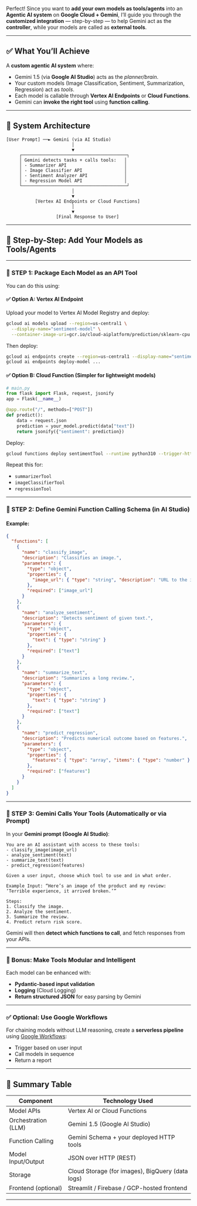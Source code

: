 Perfect! Since you want to **add your own models as tools/agents** into an **Agentic AI system** on **Google Cloud + Gemini**, I’ll guide you through the **customized integration** — step-by-step — to help Gemini act as the **controller**, while your models are called as **external tools**.

---

## ✅ What You’ll Achieve

A **custom agentic AI system** where:

* Gemini 1.5 (via **Google AI Studio**) acts as the *planner/brain*.
* Your custom models (Image Classification, Sentiment, Summarization, Regression) act as *tools*.
* Each model is callable through **Vertex AI Endpoints** or **Cloud Functions**.
* Gemini can **invoke the right tool** using **function calling**.

---

## 🧠 System Architecture

```
[User Prompt] ──► Gemini (via AI Studio)
                         │
                         ▼
     ┌────────────────────────────────────────┐
     │ Gemini detects tasks + calls tools:   │
     │ - Summarizer API                      │
     │ - Image Classifier API                │
     │ - Sentiment Analyzer API              │
     │ - Regression Model API                │
     └────────────────────────────────────────┘
                         │
                         ▼
           [Vertex AI Endpoints or Cloud Functions]
                         │
                         ▼
                   [Final Response to User]
```

---

## 🧰 Step-by-Step: Add Your Models as Tools/Agents

---

### 🔧 STEP 1: Package Each Model as an API Tool

You can do this using:

#### ✅ Option A: Vertex AI Endpoint

Upload your model to Vertex AI Model Registry and deploy:

```bash
gcloud ai models upload --region=us-central1 \
  --display-name="sentiment-model" \
  --container-image-uri=gcr.io/cloud-aiplatform/prediction/sklearn-cpu
```

Then deploy:

```bash
gcloud ai endpoints create --region=us-central1 --display-name="sentiment-endpoint"
gcloud ai endpoints deploy-model ...
```

#### ✅ Option B: Cloud Function (Simpler for lightweight models)

```python
# main.py
from flask import Flask, request, jsonify
app = Flask(__name__)

@app.route("/", methods=["POST"])
def predict():
    data = request.json
    prediction = your_model.predict(data["text"])
    return jsonify({"sentiment": prediction})
```

Deploy:

```bash
gcloud functions deploy sentimentTool --runtime python310 --trigger-http --allow-unauthenticated
```

Repeat this for:

* `summarizerTool`
* `imageClassifierTool`
* `regressionTool`

---

### 🧠 STEP 2: Define Gemini Function Calling Schema (in AI Studio)

#### Example:

```json
{
  "functions": [
    {
      "name": "classify_image",
      "description": "Classifies an image.",
      "parameters": {
        "type": "object",
        "properties": {
          "image_url": { "type": "string", "description": "URL to the image in Cloud Storage" }
        },
        "required": ["image_url"]
      }
    },
    {
      "name": "analyze_sentiment",
      "description": "Detects sentiment of given text.",
      "parameters": {
        "type": "object",
        "properties": {
          "text": { "type": "string" }
        },
        "required": ["text"]
      }
    },
    {
      "name": "summarize_text",
      "description": "Summarizes a long review.",
      "parameters": {
        "type": "object",
        "properties": {
          "text": { "type": "string" }
        },
        "required": ["text"]
      }
    },
    {
      "name": "predict_regression",
      "description": "Predicts numerical outcome based on features.",
      "parameters": {
        "type": "object",
        "properties": {
          "features": { "type": "array", "items": { "type": "number" } }
        },
        "required": ["features"]
      }
    }
  ]
}
```

---

### 🔁 STEP 3: Gemini Calls Your Tools (Automatically or via Prompt)

In your **Gemini prompt (Google AI Studio)**:

```
You are an AI assistant with access to these tools:
- classify_image(image_url)
- analyze_sentiment(text)
- summarize_text(text)
- predict_regression(features)

Given a user input, choose which tool to use and in what order.

Example Input: “Here’s an image of the product and my review: ‘Terrible experience, it arrived broken.’”

Steps:
1. Classify the image.
2. Analyze the sentiment.
3. Summarize the review.
4. Predict return risk score.
```

Gemini will then **detect which functions to call**, and fetch responses from your APIs.

---

### 🧪 Bonus: Make Tools Modular and Intelligent

Each model can be enhanced with:

* **Pydantic-based input validation**
* **Logging** (Cloud Logging)
* **Return structured JSON** for easy parsing by Gemini

---

### ✅ Optional: Use Google Workflows

For chaining models without LLM reasoning, create a **serverless pipeline** using [Google Workflows](https://cloud.google.com/workflows):

* Trigger based on user input
* Call models in sequence
* Return a report

---

## 🧾 Summary Table

| Component           | Technology Used                                  |
| ------------------- | ------------------------------------------------ |
| Model APIs          | Vertex AI or Cloud Functions                     |
| Orchestration (LLM) | Gemini 1.5 (Google AI Studio)                    |
| Function Calling    | Gemini Schema + your deployed HTTP tools         |
| Model Input/Output  | JSON over HTTP (REST)                            |
| Storage             | Cloud Storage (for images), BigQuery (data logs) |
| Frontend (optional) | Streamlit / Firebase / GCP-hosted frontend       |

---
